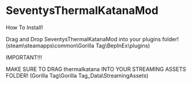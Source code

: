 # SeventysThermalKatanaMod
How To Install!

Drag and Drop SeventysThermalKatanaMod into your plugins folder!(steam\steamapps\common\Gorilla Tag\BepInEx\plugins)

IMPORTANT!!!

MAKE SURE TO DRAG thermalkatana INTO YOUR STREAMING ASSETS FOLDER! (Gorilla Tag\Gorilla Tag_Data\StreamingAssets)
